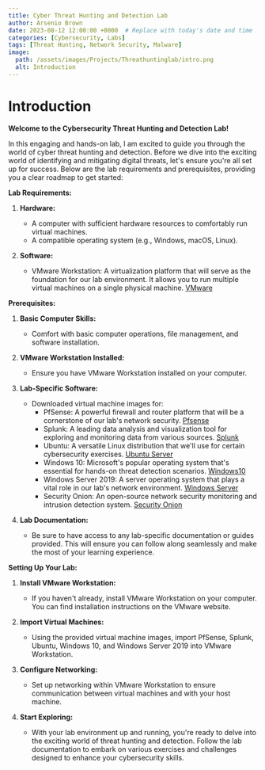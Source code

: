 ```yaml
---
title: Cyber Threat Hunting and Detection Lab
author: Arsenio Brown 
date: 2023-08-12 12:00:00 +0000  # Replace with today's date and time
categories: [Cybersecurity, Labs]
tags: [Threat Hunting, Network Security, Malware]
image: 
  path: /assets/images/Projects/Threathuntinglab/intro.png
  alt: Introduction
---
```


# Introduction

**Welcome to the Cybersecurity Threat Hunting and Detection Lab!**

In this engaging and hands-on lab, I am excited to guide you through the world of cyber threat hunting and detection. Before we dive into the exciting world of identifying and mitigating digital threats, let's ensure you're all set up for success. Below are the lab requirements and prerequisites, providing you a clear roadmap to get started:

**Lab Requirements:**

1. **Hardware:**
   - A computer with sufficient hardware resources to comfortably run virtual machines.
   - A compatible operating system (e.g., Windows, macOS, Linux).

2. **Software:**
   - VMware Workstation: A virtualization platform that will serve as the foundation for our lab environment. It allows you to run multiple virtual machines on a single physical machine. [VMware](https://www.vmware.com/products/workstation-pro/workstation-pro-evaluation.html)

**Prerequisites:**

1. **Basic Computer Skills:**
   - Comfort with basic computer operations, file management, and software installation.

2. **VMware Workstation Installed:**
   - Ensure you have VMware Workstation installed on your computer.

3. **Lab-Specific Software:**
   - Downloaded virtual machine images for:
     - PfSense: A powerful firewall and router platform that will be a cornerstone of our lab's network security. [Pfsense](https://www.pfsense.org/download/)
     - Splunk: A leading data analysis and visualization tool for exploring and monitoring data from various sources. [Splunk](https://www.splunk.com/en_us/download.html)
     - Ubuntu: A versatile Linux distribution that we'll use for certain cybersecurity exercises. [Ubuntu Server](https://ubuntu.com/download/server)
     - Windows 10: Microsoft's popular operating system that's essential for hands-on threat detection scenarios. [Windows10](https://www.microsoft.com/en-us/evalcenter/evaluate-windows-10-enterprise)
     - Windows Server 2019: A server operating system that plays a vital role in our lab's network environment. [Windows Server](https://www.microsoft.com/en-us/evalcenter/evaluate-windows-server-2019-essentials)
     - Security Onion: An open-source network security monitoring and intrusion detection system. [Security Onion](https://github.com/Security-Onion-Solutions/securityonion/blob/master/VERIFY_ISO.md)

4. **Lab Documentation:**
   - Be sure to have access to any lab-specific documentation or guides provided. This will ensure you can follow along seamlessly and make the most of your learning experience.

**Setting Up Your Lab:**

1. **Install VMware Workstation:**
   - If you haven't already, install VMware Workstation on your computer. You can find installation instructions on the VMware website.

2. **Import Virtual Machines:**
   - Using the provided virtual machine images, import PfSense, Splunk, Ubuntu, Windows 10, and Windows Server 2019 into VMware Workstation.

3. **Configure Networking:**
   - Set up networking within VMware Workstation to ensure communication between virtual machines and with your host machine.

4. **Start Exploring:**
   - With your lab environment up and running, you're ready to delve into the exciting world of threat hunting and detection. Follow the lab documentation to embark on various exercises and challenges designed to enhance your cybersecurity skills.




